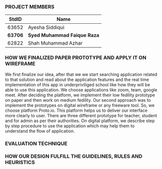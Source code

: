 ### PROJECT MEMBERS
StdID | Name
------------ | -------------
63652 | Ayesha Siddiqui
**63706** | **Syed Muhammad Faique Raza** <!--this is the group leader in bold-->
62822 | Shah Muhammad Azhar
<!-- Replace name and student ids with acutally group member names and ids-->

### HOW WE FINALIZED PAPER PROTOTYPE AND APPLY IT ON WIREFRAME
We first finalize our idea, after that we we start searching application related to that solution and read about the application features and the real time implementation of this app in underpriviliged school like how they will be able to use this application. We choose applications like zoom, team, google meet. After deciding the platform, we implement their low fedility prototype on paper and then work on medium fedility. 
Our second approach was to implement the prototypes on digital wireframe or any freeware tool. So, we choose platform Proto.io. This platform helps us to deliver our interface more clearly to user. There are three different prototype for teacher, student and for admin as per their authorities. On digital platform, we describe step by step procedure to use the application which may help them to understand the flow of application.

### EVALUATION TECHNIQUE 

### HOW OUR DESIGN FULFILL THE GUIDELINES, RULES AND HEURISTICS
